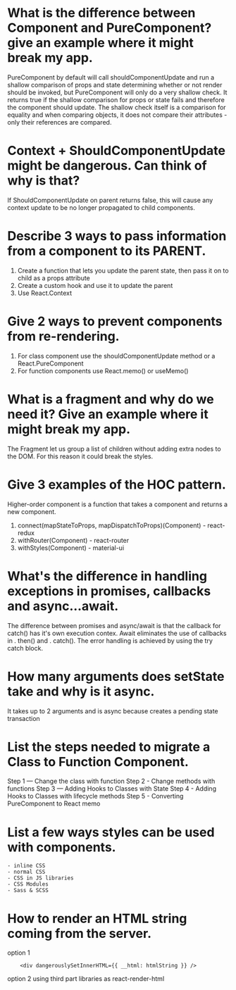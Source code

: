 # What is the difference between Component and PureComponent? give an example where it might break my app.
PureComponent by default will call shouldComponentUpdate and run a shallow comparison of props and state determining whether or not render should be invoked, but PureComponent will only do a very shallow check. It returns true if the shallow comparison for props or state fails and therefore the component should update.
The shallow check itself is a comparison for equality and when comparing objects, it does not compare their attributes - only their references are compared.

# Context + ShouldComponentUpdate might be dangerous. Can think of why is that?
If ShouldComponentUpdate on parent returns false, this will cause any context update to be no longer propagated to child components.


# Describe 3 ways to pass information from a component to its PARENT.
1. Create a function that lets you update the parent state, then pass it on to child as a props attribute
2. Create a custom hook and use it to update the parent
3. Use React.Context

# Give 2 ways to prevent components from re-rendering.
1. For class component use the shouldComponentUpdate method or a React.PureComponent
2. For function components use React.memo() or useMemo()

# What is a fragment and why do we need it? Give an example where it might break my app.
The Fragment let us group a list of children without adding extra nodes to the DOM. For this reason it could break the styles.

# Give 3 examples of the HOC pattern.
Higher-order component is a function that takes a component and returns a new component.
1. connect(mapStateToProps, mapDispatchToProps)(Component) - react-redux
2. withRouter(Component) - react-router
3. withStyles(Component) - material-ui

# What's the difference in handling exceptions in promises, callbacks and async...await.
The difference between promises and async/await is that the callback for catch() has it's own execution contex. Await eliminates the use of callbacks in . then() and . catch(). The error handling is achieved by using the try catch block.


# How many arguments does setState take and why is it async.
It takes up to 2 arguments and is async because creates a pending state transaction


# List the steps needed to migrate a Class to Function Component.
Step 1 — Change the class with function
Step 2 - Change methods with functions
Step 3 — Adding Hooks to Classes with State
Step 4 - Adding Hooks to Classes with lifecycle methods
Step 5 - Converting PureComponent to React memo

# List a few ways styles can be used with components.
    - inline CSS
    - normal CSS
    - CSS in JS libraries
    - CSS Modules
    - Sass & SCSS

# How to render an HTML string coming from the server.

option 1

```
    <div dangerouslySetInnerHTML={{ __html: htmlString }} />
```

option 2
using third part libraries as react-render-html